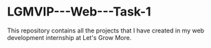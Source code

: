 # LGMVIP---Web---Task-1
This repository contains all the projects that I have created in my web development internship at Let's Grow More.
